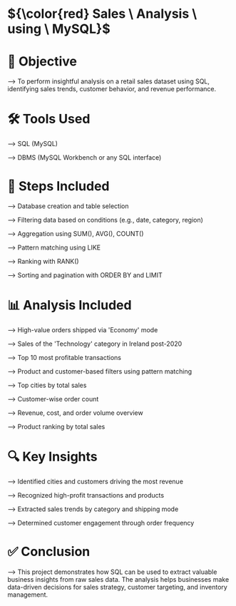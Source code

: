 # ${\color{red} Sales \ Analysis \  using \  MySQL}$


# 📌 Objective

  --> To perform insightful analysis on a retail sales dataset using SQL, identifying sales trends, customer behavior, and revenue performance.

# 🛠️ Tools Used

  --> SQL (MySQL)

  --> DBMS (MySQL Workbench or any SQL interface)

#  🔄 Steps Included

  --> Database creation and table selection

  --> Filtering data based on conditions (e.g., date, category, region)

  --> Aggregation using SUM(), AVG(), COUNT()

  --> Pattern matching using LIKE

  --> Ranking with RANK()

  --> Sorting and pagination with ORDER BY and LIMIT

# 📊 Analysis Included

  --> High-value orders shipped via 'Economy' mode

  --> Sales of the 'Technology' category in Ireland post-2020

  --> Top 10 most profitable transactions

  --> Product and customer-based filters using pattern matching

  --> Top cities by total sales

  -->  Customer-wise order count

  --> Revenue, cost, and order volume overview

  --> Product ranking by total sales

# 🔍 Key Insights

 --> Identified cities and customers driving the most revenue

 --> Recognized high-profit transactions and products

 --> Extracted sales trends by category and shipping mode

 --> Determined customer engagement through order frequency

#  ✅ Conclusion

 --> This project demonstrates how SQL can be used to extract valuable business insights from raw sales data. The analysis helps businesses make data-driven decisions for sales strategy, customer targeting, and 
     inventory management.

